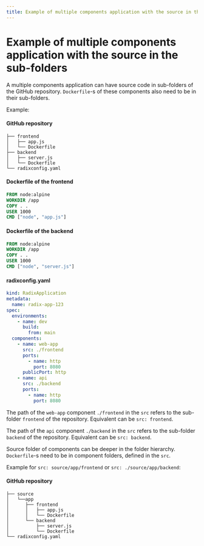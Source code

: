 ```yaml
---
title: Example of multiple components application with the source in the sub-folders
---
```


# Example of multiple components application with the source in the sub-folders

A multiple components application can have source code in sub-folders of the GitHub repository. `Dockerfile`-s of these components also need to be in their sub-folders. 

Example:
#### GitHub repository
``` 
├── frontend
│   ├── app.js
│   └── Dockerfile
├── backend
│   ├── server.js
│   └── Dockerfile
└── radixconfig.yaml
```
#### Dockerfile of the frontend
```dockerfile
FROM node:alpine
WORKDIR /app
COPY . .
USER 1000
CMD ["node", "app.js"]
```
#### Dockerfile of the backend
```dockerfile
FROM node:alpine
WORKDIR /app
COPY . .
USER 1000
CMD ["node", "server.js"]
```
#### radixconfig.yaml
```yaml
kind: RadixApplication
metadata:
  name: radix-app-123
spec:
  environments:
    - name: dev
      build:
        from: main
  components:
    - name: web-app
      src: ./frontend
      ports:
        - name: http
          port: 8080
      publicPort: http
    - name: api
      src: ./backend
      ports:
        - name: http
          port: 8080
```
The path of the `web-app` component `./frontend` in the `src` refers to the sub-folder `frontend` of the repository. Equivalent can be `src: frontend`.

The path of the `api` component `./backend` in the `src` refers to the sub-folder `backend` of the repository. Equivalent can be `src: backend`.

Source folder of components can be deeper in the folder hierarchy. `Dockerfile`-s need to be in component folders, defined in the `src`.

Example for `src: source/app/frontend` or `src: ./source/app/backend`:
#### GitHub repository
```Github 
├── source
│   └──app
│      ├── frontend
│      │   ├── app.js
│      │   └── Dockerfile
│      └── backend
│          ├── server.js
│          └── Dockerfile
└── radixconfig.yaml
```
